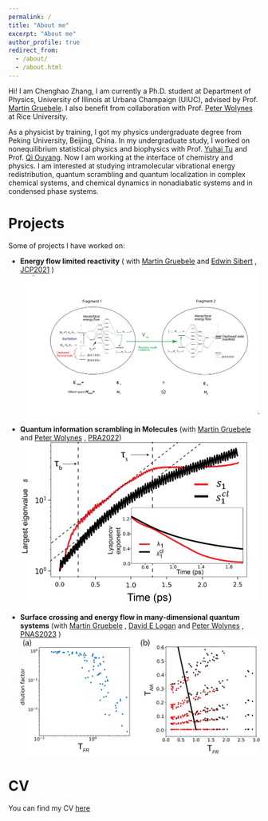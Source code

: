 ```yaml
---
permalink: /
title: "About me"
excerpt: "About me"
author_profile: true
redirect_from: 
  - /about/
  - /about.html
---
```


Hi! I am Chenghao Zhang, I am currently a Ph.D. student at Department of Physics, University of Illinois at Urbana Champaign (UIUC), advised by Prof. [Martin Gruebele](https://gruebele-group.chemistry.illinois.edu/). I also benefit from collaboration with Prof. [Peter Wolynes](https://wolynes.rice.edu/) at Rice University.

As a physicist by training, I got my physics undergraduate degree from Peking University, Beijing, China. In my undergraduate study, I worked on nonequilibrium statistical physics and biophysics with Prof. [Yuhai Tu](https://researcher.watson.ibm.com/researcher/view.php?person=us-yuhai) and Prof. [Qi Ouyang](http://www.cls.edu.cn/english/PrincipalInvestigator/pi/index1642.shtml). Now I am working at the interface of chemistry and physics. I am interested at studying intramolecular vibrational energy redistribution, quantum scrambling and quantum localization in complex chemical systems, and chemical dynamics in nonadiabatic systems and in condensed phase systems.

**Projects**
======
Some of projects I have worked on:

 - **Energy flow limited reactivity** ( with [Martin Gruebele](https://gruebele-group.chemistry.illinois.edu/) and [Edwin Sibert](https://www2.chem.wisc.edu/users/sibert) , [JCP2021](https://aip.scitation.org/doi/10.1063/5.0043665) ) 
    ![](../images/JCP_2021.png)
  - **Quantum information scrambling in Molecules** (with [Martin Gruebele](https://gruebele-group.chemistry.illinois.edu/) and [Peter Wolynes](https://wolynes.rice.edu/) , [PRA2022](https://journals.aps.org/pra/abstract/10.1103/PhysRevA.105.033322))
    ![](../images/PRA2022.png)
  
  - **Surface crossing and energy flow in many-dimensional quantum systems** (with [Martin Gruebele](https://gruebele-group.chemistry.illinois.edu/) , [David E Logan](https://www.chem.ox.ac.uk/people/david-logan) and [Peter Wolynes](https://wolynes.rice.edu/) , [PNAS2023](https://www.pnas.org/doi/abs/10.1073/pnas.2221690120) )
  ![](../images/PNAS_2023.png)

**CV**
======
You can find my CV [here](https://phyzch.github.io/cv/) 
